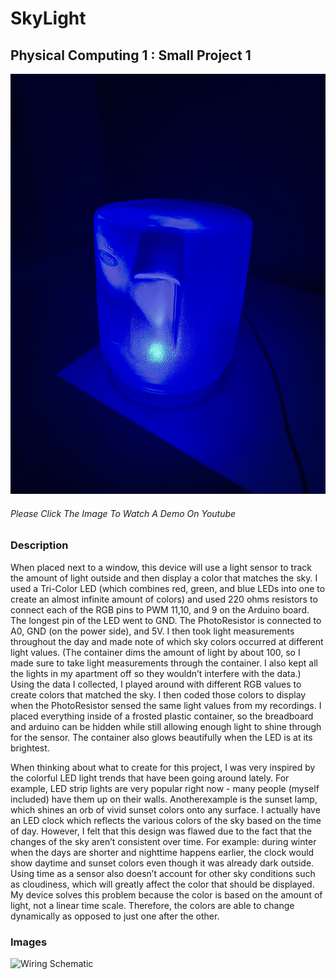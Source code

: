 # SkyLight
## Physical Computing 1 : Small Project 1


[![Light](https://github.com/andraiorgules/SkyLight/blob/main/assets/light.jpg)](https://youtu.be/mcbCU0l0oeM)
###### Please Click The Image To Watch A Demo On Youtube


### Description
  When placed next to a window, this device will use a light sensor to track the amount of light outside and then display a color that matches the sky. I used a Tri-Color LED (which combines red, green, and blue LEDs into one to create an almost 
infinite amount of colors) and used 220 ohms resistors to connect each of the RGB pins to PWM 11,10, and 9 on the Arduino board. The longest pin of the LED went to GND. The PhotoResistor is connected to A0, GND (on the power side), and 5V. I 
then took light measurements throughout the day and made note of which sky colors occurred at different light values. (The container dims the amount of light by about 100, so I made sure to take light measurements through the container. I also kept all the lights in my apartment off so they wouldn’t interfere with the data.) Using the data I collected, I played around with different RGB values to create colors that matched the sky. I then coded those colors to display when the PhotoResistor sensed the same light values from my recordings. I placed everything inside of a frosted plastic container, so the breadboard and arduino can be hidden while still allowing enough light to shine through for the sensor. The container also glows beautifully when the LED is at its brightest.

  When thinking about what to create for this project, I was very inspired by the colorful LED light trends that have been going around lately. For example, LED strip lights are very popular right now - many people (myself included) have them up on their walls. Anotherexample is the sunset lamp, which shines an orb of vivid sunset colors onto any surface. I actually have an LED clock which reflects the various colors of the sky based on the time of day. However, I felt that this design was flawed due to the fact that the changes of the sky aren’t consistent over time. For example: during winter when the days are shorter and nighttime happens earlier, the clock would show daytime and sunset colors even though it was already dark outside. Using time as a sensor also doesn’t account for other sky conditions such as cloudiness, which will greatly affect the color that should be displayed. My device solves this problem because the color is based on the amount of light, not a linear time scale. Therefore, the colors are able to change dynamically as opposed to just one after the other.


### Images
![Wiring Schematic](sp1_wiring.png)
